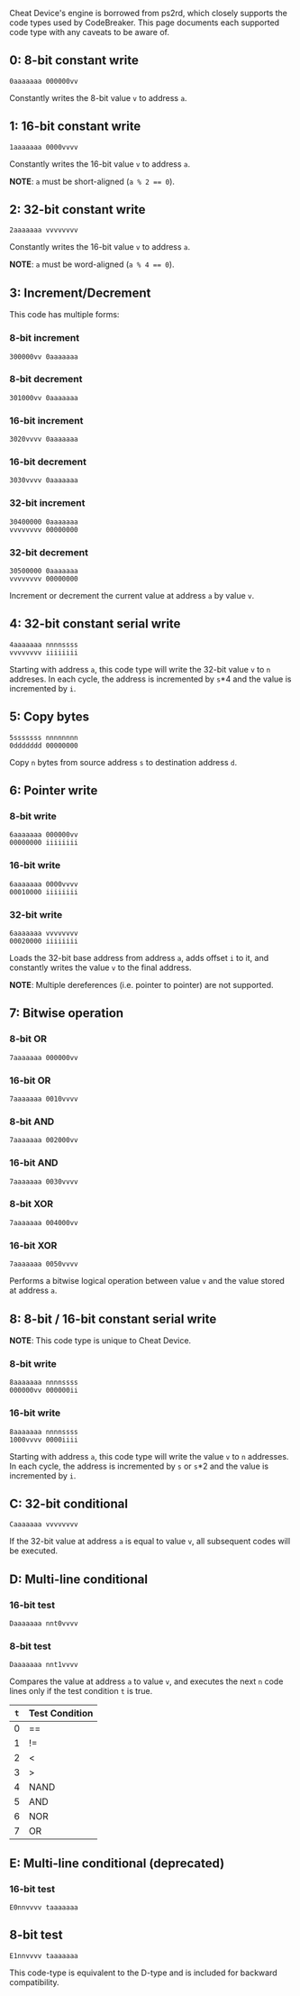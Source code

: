 Cheat Device's engine is borrowed from ps2rd, which closely supports the code types used by CodeBreaker. This page documents each supported code type with any caveats to be aware of.

## 0: 8-bit constant write
```
0aaaaaaa 000000vv
```
Constantly writes the 8-bit value `v` to address `a`.

## 1: 16-bit constant write
```
1aaaaaaa 0000vvvv
```
Constantly writes the 16-bit value `v` to address `a`.

**NOTE**: `a` must be short-aligned (`a % 2 == 0`).

## 2: 32-bit constant write
```
2aaaaaaa vvvvvvvv
```
Constantly writes the 16-bit value `v` to address `a`.

**NOTE**: `a` must be word-aligned (`a % 4 == 0`).

## 3: Increment/Decrement
This code has multiple forms:

### 8-bit increment
```
300000vv 0aaaaaaa
```

### 8-bit decrement
```
301000vv 0aaaaaaa
```

### 16-bit increment
```
3020vvvv 0aaaaaaa
```

### 16-bit decrement
```
3030vvvv 0aaaaaaa
```

### 32-bit increment
```
30400000 0aaaaaaa
vvvvvvvv 00000000
```

### 32-bit decrement
```
30500000 0aaaaaaa
vvvvvvvv 00000000
```

Increment or decrement the current value at address `a` by value `v`.

## 4: 32-bit constant serial write
```
4aaaaaaa nnnnssss
vvvvvvvv iiiiiiii
```
Starting with address `a`, this code type will write the 32-bit value `v` to `n` addreses. In each cycle, the address is incremented by `s`*4 and the value is incremented by `i`.

## 5: Copy bytes
```
5sssssss nnnnnnnn
0ddddddd 00000000
```
Copy `n` bytes from source address `s` to destination address `d`.

## 6: Pointer write

### 8-bit write
```
6aaaaaaa 000000vv
00000000 iiiiiiii
```

### 16-bit write
```
6aaaaaaa 0000vvvv
00010000 iiiiiiii
```

### 32-bit write
```
6aaaaaaa vvvvvvvv
00020000 iiiiiiii
```

Loads the 32-bit base address from address `a`, adds offset `i` to it, and constantly writes the value `v` to the final address.

**NOTE**: Multiple dereferences (i.e. pointer to pointer) are not supported.

## 7: Bitwise operation

### 8-bit OR
```
7aaaaaaa 000000vv
```

### 16-bit OR
```
7aaaaaaa 0010vvvv
```

### 8-bit AND
```
7aaaaaaa 002000vv
```

### 16-bit AND
```
7aaaaaaa 0030vvvv
```

### 8-bit XOR
```
7aaaaaaa 004000vv
```

### 16-bit XOR
```
7aaaaaaa 0050vvvv
```

Performs a bitwise logical operation between value `v` and the value stored at address `a`.

## 8: 8-bit / 16-bit constant serial write

**NOTE**: This code type is unique to Cheat Device.

### 8-bit write
```
8aaaaaaa nnnnssss
000000vv 000000ii
```

### 16-bit write
```
8aaaaaaa nnnnssss
1000vvvv 0000iiii
```

Starting with address `a`, this code type will write the value `v` to `n` addresses. In each cycle, the address is incremented by `s` or `s`*2 and the value is incremented by `i`.

## C: 32-bit conditional
```
Caaaaaaa vvvvvvvv
```

If the 32-bit value at address `a` is equal to value `v`, all subsequent codes will be executed.

## D: Multi-line conditional

### 16-bit test
```
Daaaaaaa nnt0vvvv
```

### 8-bit test
```
Daaaaaaa nnt1vvvv
```

Compares the value at address `a` to value `v`, and executes the next `n` code lines only if the test condition `t` is true.

|`t`|Test Condition|
|---|---|
|0|==|
|1|!=|
|2|<|
|3|>|
|4|NAND|
|5|AND|
|6|NOR|
|7|OR|


## E: Multi-line conditional (deprecated)

### 16-bit test
```
E0nnvvvv taaaaaaa
```

## 8-bit test
```
E1nnvvvv taaaaaaa
```

This code-type is equivalent to the D-type and is included for backward compatibility.